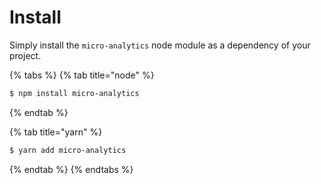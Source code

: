 # Install

Simply install the `micro-analytics` node module as a dependency of your project.

{% tabs %}
{% tab title="node" %}
```bash
$ npm install micro-analytics
```
{% endtab %}

{% tab title="yarn" %}
```bash
$ yarn add micro-analytics
```
{% endtab %}
{% endtabs %}

